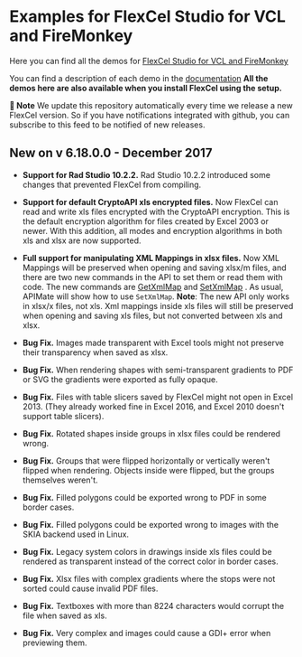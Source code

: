 ﻿# Examples for FlexCel Studio for VCL and FireMonkey

Here you can find all the demos for [FlexCel Studio for VCL and FireMonkey](http://www.tmssoftware.com/site/flexcel.asp)

You can find a description of each demo in the [documentation](http://www.tmssoftware.biz/flexcel/doc/vcl/index.html)
**All the demos here are also available when you install FlexCel using the setup.**

**:book: Note** We update this repository automatically every time we release a new FlexCel version. So if you have notifications integrated with github, you can subscribe to this feed to be notified of new releases.


## New on v 6.18.0.0 - December 2017


- **Support for Rad Studio 10.2.2.** Rad Studio 10.2.2 introduced some changes that prevented FlexCel from compiling.

- **Support for default CryptoAPI xls encrypted files.** Now FlexCel can read and write xls files encrypted with the CryptoAPI encryption. This is the default encryption algorithm for files created by Excel 2003 or newer. With this addition, all modes and encryption algorithms in both xls and xlsx are now supported.

- **Full support for manipulating XML Mappings in xlsx files.** Now XML Mappings will be preserved when opening and saving xlsx/m files, and there are two new commands in the API to set them or read them with code. The new commands are [GetXmlMap](http://www.tmssoftware.biz/flexcel/doc/vcl/api/FlexCel.Core/TExcelFile/GetXmlMap.html) and [SetXmlMap](http://www.tmssoftware.biz/flexcel/doc/vcl/api/FlexCel.Core/TExcelFile/SetXmlMap.html) . As usual, APIMate will show how to use `SetXmlMap`. **Note**: The new API only works in xlsx/x files, not xls. Xml mappings inside xls files will still be preserved when opening and saving xls files, but not converted between xls and xlsx.

- **Bug Fix.** Images made transparent with Excel tools might not preserve their transparency when saved as xlsx.

- **Bug Fix.** When rendering shapes with semi-transparent gradients to PDF or SVG the gradients were exported as fully opaque.

- **Bug Fix.** Files with table slicers saved by FlexCel might not open in Excel 2013. (They already worked fine in Excel 2016, and Excel 2010 doesn't support table slicers).

- **Bug Fix.** Rotated shapes inside groups in xlsx files could be rendered wrong.

- **Bug Fix.** Groups that were flipped horizontally or vertically weren't flipped when rendering. Objects inside were flipped, but the groups themselves weren't.

- **Bug Fix.** Filled polygons could be exported wrong to PDF in  some border cases.

- **Bug Fix.** Filled polygons could be exported wrong to images with the SKIA backend used in Linux.

- **Bug Fix.** Legacy system colors in drawings inside xls files could be rendered as transparent instead of the correct color in border cases.

- **Bug Fix.** Xlsx files with complex gradients where the stops were not sorted could cause invalid PDF files.

- **Bug Fix.** Textboxes with more than 8224 characters would corrupt the file when saved as xls.

- **Bug Fix.** Very complex and images could cause a GDI+ error when previewing them.

